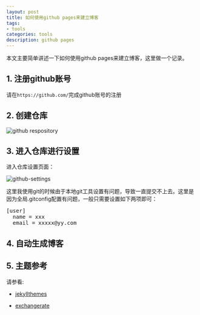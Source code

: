 ```yaml
---
layout: post
title: 如何使用github pages来建立博客
tags:
- tools
categories: tools
description: github pages
---
```


本文主要简单讲述一下如何使用github pages来建立博客，这里做一个记录。

<!-- more -->


## 1. 注册github账号
请在```https://github.com/```完成github账号的注册


## 2. 创建仓库
![github respository](https://ivanzz1001.github.io/records/assets/img/tools/github-respository.png)




## 3. 进入仓库进行设置
进入仓库设置页面：

![github-settings](https://ivanzz1001.github.io/records/assets/img/tools/github-settings.png)

这里我使用git的时候由于本地git工具设置有问题，导致一直提交不上去。这里是因为全局.gitconfig配置有问题，一般只需要设置如下两项即可：
<pre>
[user]
  name = xxx
  email = xxxxx@yy.com
</pre>

## 4. 自动生成博客


## 5. 主题参考
请参看:

* [jekyllthemes](http://jekyllthemes.org/)

* [exchangerate](https://www.exchangerate-api.com/docs/java-currency-api)


<br />
<br />
<br />

